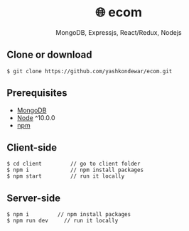 <h1 align="center">
🌐 ecom
</h1>
<p align="center">
MongoDB, Expressjs, React/Redux, Nodejs
</p>

## Clone or download
```terminal
$ git clone https://github.com/yashkondewar/ecom.git
```

## Prerequisites
- [MongoDB](https://gist.github.com/nrollr/9f523ae17ecdbb50311980503409aeb3)
- [Node](https://nodejs.org/en/download/) ^10.0.0
- [npm](https://nodejs.org/en/download/package-manager/)

## Client-side
```terminal
$ cd client         // go to client folder
$ npm i             // npm install packages
$ npm start         // run it locally
```

## Server-side

```terminal
$ npm i         // npm install packages
$ npm run dev     // run it locally
```
